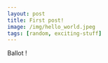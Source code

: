 ```yaml
---
layout: post
title: First post!
image: /img/hello_world.jpeg
tags: [random, exciting-stuff]
---
```


Ballot !
